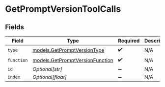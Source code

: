 # GetPromptVersionToolCalls


## Fields

| Field                                                                    | Type                                                                     | Required                                                                 | Description                                                              |
| ------------------------------------------------------------------------ | ------------------------------------------------------------------------ | ------------------------------------------------------------------------ | ------------------------------------------------------------------------ |
| `type`                                                                   | [models.GetPromptVersionType](../models/getpromptversiontype.md)         | :heavy_check_mark:                                                       | N/A                                                                      |
| `function`                                                               | [models.GetPromptVersionFunction](../models/getpromptversionfunction.md) | :heavy_check_mark:                                                       | N/A                                                                      |
| `id`                                                                     | *Optional[str]*                                                          | :heavy_minus_sign:                                                       | N/A                                                                      |
| `index`                                                                  | *Optional[float]*                                                        | :heavy_minus_sign:                                                       | N/A                                                                      |